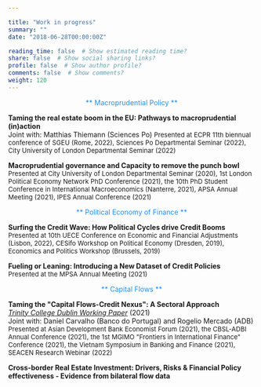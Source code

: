 ```yaml
---

title: "Work in progress"
summary: ""
date: "2018-06-28T00:00:00Z"

reading_time: false  # Show estimated reading time?
share: false  # Show social sharing links?
profile: false  # Show author profile?
comments: false  # Show comments?
weight: 120
---
```


<p align="center"><span style=color:DodgerBlue>** Macroprudential Policy **</span></p>
  
**Taming the real estate boom in the EU: Pathways to macroprudential (in)action**  
Joint with: Matthias Thiemann (Sciences Po)
<font size="2">   Presented at ECPR 11th biennual conference of SGEU (Rome, 2022), Sciences Po Departmental Seminar (2022), City University of London Departmental Seminar (2022) </font>  

**Macroprudential governance and Capacity to remove the punch bowl**  
<font size="2">   Presented at City University of London Departmental Seminar (2020), 1st London Political Economy Network PhD Conference (2021), the 10th PhD Student Conference in International Macroeconomics (Nanterre, 2021), APSA Annual Meeting (2021), IPES Annual Conference (2021)  </font>  
  
<p align="center"><span style=color:DodgerBlue>** Political Economy of Finance **</span></p>
  
**Surfing the Credit Wave: How Political Cycles drive Credit Booms**  
<font size="2">   Presented at 10th UECE Conference on Economic and Financial Adjustments (Lisbon, 2022), CESifo Workshop on Political Economy (Dresden, 2019), Economics and Politics Workshop (Brussels, 2019) </font> 
  
**Fueling or Leaning: Introducing a New Dataset of Credit Policies**  
<font size="2">   Presented at the MPSA Annual Meeting (2021) </font>  
  
<p align="center"><span style=color:DodgerBlue>** Capital Flows **</span></p>
 
**Taming the "Capital Flows-Credit Nexus": A Sectoral Approach**  
[*Trinity College Dublin Working Paper*](https://ideas.repec.org/p/tcd/tcduee/tep0921.html) (2021)  
Joint with: Daniel Carvalho (Banco do Portugal) and Rogelio Mercado (ADB)  
<font size="2">   Presented at Asian Development Bank Economist Forum (2021), the CBSL-ADBI Annual Conference (2021), the 1st MGIMO "Frontiers in International Finance" Conference (2021), the Vietnam Symposium in Banking and Finance (2021), SEACEN Research Webinar (2022)  </font> 

**Cross-border Real Estate Investment: Drivers, Risks & Financial Policy effectiveness - Evidence from bilateral flow data**  
